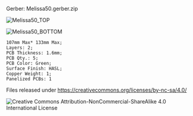 
Gerber: Melissa50.gerber.zip

![Melissa50_TOP](https://i.imgur.com/FfTSRlr.jpg)

![Melissa50_BOTTOM](https://i.imgur.com/luxqhKe.jpg)

    107mm Max* 133mm Max;
    Layers: 2;
    PCB Thickness: 1.6mm;
    PCB Qty.: 5;
    PCB Color: Green;
    Surface Finish: HASL;
    Copper Weight: 1;
    Panelized PCBs: 1


Files released under https://creativecommons.org/licenses/by-nc-sa/4.0/

![Creative Commons Attribution-NonCommercial-ShareAlike 4.0 International License](https://i.creativecommons.org/l/by-nc-sa/4.0/88x31.png)
